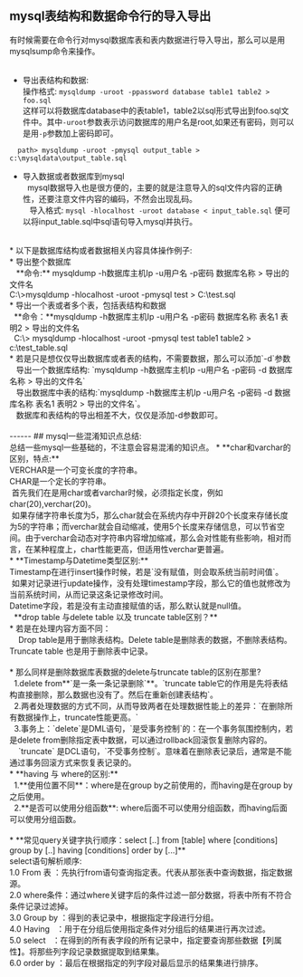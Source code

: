 ## mysql表结构和数据命令行的导入导出<br>
有时候需要在命令行对mysql数据库表和表内数据进行导入导出，那么可以是用mysqlsump命令来操作。<br>
<br>
 * 导出表结构和数据:<br>
 操作格式: `mysqldump -uroot -ppassword database table1 table2 >  foo.sql` <br>
  这样可以将数据库database中的表table1，table2以sql形式导出到foo.sql文件中。其中`-uroot`参数表示访问数据库的用户名是root,如果还有密码，则可以是用`-p`参数加上密码即可。<br>
```shell
  path> mysqldump -uroot -pmysql output_table > c:\mysqldata\output_table.sql
```
 * 导入数据或者数据库到mysql<br>
    mysql数据导入也是很方便的，主要的就是注意导入的sql文件内容的正确性，还要注意文件内容的编码，不然会出现乱码。<br>
    导入格式: `mysql -hlocalhost -uroot database < input_table.sql` 便可以将input_table.sql中sql语句导入mysql并执行。<br>
<br>
 * 以下是数据库结构或者数据相关内容具体操作例子:<br>
   * 导出整个数据库<br>
    **命令:** mysqldump -h数据库主机Ip -u用户名 -p密码 数据库名称 > 导出的文件名<br>
    C:\>mysqldump -hlocalhost -uroot -pmysql test > C:\test.sql<br>
  * 导出一个表或者多个表，包括表结构和数据<br>
    **命令：**mysqldump -h数据库主机Ip -u用户名 -p密码 数据库名称 表名1 表明2 > 导出的文件名<br>
    C:\> mysqldump -hlocalhost -uroot -pmysql test table1 table2 > c:\test_table.sql<br>
  * 若是只是想仅仅导出数据库或者表的结构，不需要数据，那么可以添加`-d`参数<br>
    导出一个数据库结构: `mysqldump -h数据库主机Ip -u用户名 -p密码 -d 数据库名称 > 导出的文件名`<br>
    导出数据库中表的结构:`mysqldump -h数据库主机Ip -u用户名 -p密码 -d 数据库名称 表名1 表明2 > 导出的文件名`。<br>
    数据库和表结构的导出相差不大，仅仅是添加-d参数即可。<br>
 <br>
------ 
## mysql一些混淆知识点总结:<br>
 总结一些mysql一些基础的，不注意会容易混淆的知识点。
 * **char和varchar的区别，特点:**<br>
  VERCHAR是一个可变长度的字符串。<br>
  CHAR是一个定长的字符串。<br>
  首先我们在是用char或者varchar时候，必须指定长度，例如char(20),verchar(20)。<br>
  如果存储字符串长度为5，那么char就会在系统内存中开辟20个长度来存储长度为5的字符串；而verchar就会自动缩减，使用5个长度来存储信息，可以节省空间。由于verchar会动态对字符串内容增加缩减，那么会对性能有些影响，相对而言，在某种程度上，char性能更高，但适用性verchar更普遍。<br>
 * **Timestamp与Datetime类型区别:**<br>
  Timestamp在进行insert操作时候，若是`没有赋值，则会取系统当前时间值`。<br>
  如果对记录进行update操作，没有处理timestamp字段，那么它的值也就修改为当前系统时间，从而记录这条记录修改时间。<br>
  Datetime字段，若是没有主动直接赋值的话，那么默认就是null值。<br>
   **drop table 与delete table 以及 truncate table区别？**<br>
   * 若是在处理内容方面不同：<br>
      Drop table是用于删除表结构。Delete table是删除表的数据，不删除表结构。Truncate table 也是用于删除表中记录。<br>
      <br>
   * 那么同样是删除数据库表数据的delete与truncate table的区别在那里?<br>
    1.delete from**`是一条一条记录删除`**。`truncate table它的作用是先将表结构直接删除，那么数据也没有了。然后在重新创建表结构`。<br>
    2.两者处理数据的方式不同，从而导致两者在处理数据性能上的差异：`在删除所有数据操作上，truncate性能更高。`<br>
    3.事务上：`delete`是DML语句，`是受事务控制`的：在一个事务氛围控制内，若是delete from删除指定表中数据，可以通过rollback回滚恢复删除内容的。<br>
      `truncate` 是DCL语句，`不受事务控制`。意味着在删除表记录后，通常是不能通过事务回滚方式来恢复表记录的。<br>
 * **having 与 where的区别:**<br>
    1.**使用位置不同**：where是在group by之前使用的，而having是在group by之后使用。<br>
    2.**是否可以使用分组函数**: where后面不可以使用分组函数，而having后面可以使用分组函数。<br>
<br>
 * **常见query关键字执行顺序：select [..] from [table]  where [conditions] group by [..] having [conditions]  order by [...]**<br>
  select语句解析顺序:<br>
  1.0 From 表  ：先执行from语句查询指定表。代表从那张表中查询数据，指定数据源。<br>
  2.0 where条件：通过where关键字后的条件过滤一部分数据，将表中所有不符合条件记录过滤掉。<br>
  3.0 Group by ：得到的表记录中，根据指定字段进行分组。<br>
  4.0 Having   ：用于在分组后使用指定条件对分组后的结果进行再次过滤。<br>
  5.0 select   ：在得到的所有表字段的所有记录中，指定要查询那些数据【列属性】。将那些列字段记录数据提取到结果集。<br>
  6.0 order by ：最后在根据指定的列字段对最后显示的结果集进行排序。<br>
  
